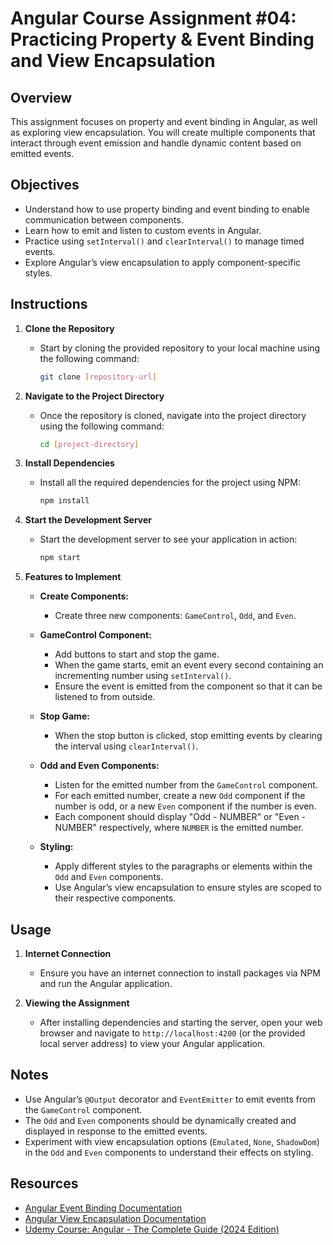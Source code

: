 # Angular Course Assignment #04: Practicing Property & Event Binding and View Encapsulation

## Overview
This assignment focuses on property and event binding in Angular, as well as exploring view encapsulation. You will create multiple components that interact through event emission and handle dynamic content based on emitted events.

## Objectives
- Understand how to use property binding and event binding to enable communication between components.
- Learn how to emit and listen to custom events in Angular.
- Practice using `setInterval()` and `clearInterval()` to manage timed events.
- Explore Angular’s view encapsulation to apply component-specific styles.

## Instructions

1. **Clone the Repository**
   - Start by cloning the provided repository to your local machine using the following command:
     ```bash
     git clone [repository-url]
     ```

2. **Navigate to the Project Directory**
   - Once the repository is cloned, navigate into the project directory using the following command:
     ```bash
     cd [project-directory]
     ```

3. **Install Dependencies**
   - Install all the required dependencies for the project using NPM:
     ```bash
     npm install
     ```

4. **Start the Development Server**
   - Start the development server to see your application in action:
     ```bash
     npm start
     ```

5. **Features to Implement**
   - **Create Components:**
     - Create three new components: `GameControl`, `Odd`, and `Even`.

   - **GameControl Component:**
     - Add buttons to start and stop the game.
     - When the game starts, emit an event every second containing an incrementing number using `setInterval()`.
     - Ensure the event is emitted from the component so that it can be listened to from outside.

   - **Stop Game:**
     - When the stop button is clicked, stop emitting events by clearing the interval using `clearInterval()`.

   - **Odd and Even Components:**
     - Listen for the emitted number from the `GameControl` component.
     - For each emitted number, create a new `Odd` component if the number is odd, or a new `Even` component if the number is even.
     - Each component should display "Odd - NUMBER" or "Even - NUMBER" respectively, where `NUMBER` is the emitted number.
   
   - **Styling:**
     - Apply different styles to the paragraphs or elements within the `Odd` and `Even` components.
     - Use Angular’s view encapsulation to ensure styles are scoped to their respective components.

## Usage

1. **Internet Connection**
   - Ensure you have an internet connection to install packages via NPM and run the Angular application.

2. **Viewing the Assignment**
   - After installing dependencies and starting the server, open your web browser and navigate to `http://localhost:4200` (or the provided local server address) to view your Angular application.

## Notes
- Use Angular’s `@Output` decorator and `EventEmitter` to emit events from the `GameControl` component.
- The `Odd` and `Even` components should be dynamically created and displayed in response to the emitted events.
- Experiment with view encapsulation options (`Emulated`, `None`, `ShadowDom`) in the `Odd` and `Even` components to understand their effects on styling.

## Resources
- [Angular Event Binding Documentation](https://angular.io/guide/event-binding)
- [Angular View Encapsulation Documentation](https://angular.io/guide/view-encapsulation)
- [Udemy Course: Angular - The Complete Guide (2024 Edition)](https://www.udemy.com/course/the-complete-guide-to-angular-2/)

